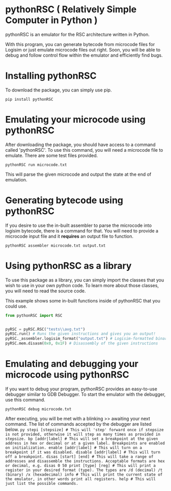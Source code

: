 # pythonRSC ( Relatively Simple Computer in Python )

pythonRSC is an emulator for the RSC architecture written in Python.


With this program, you can generate bytecode from microcode files for Logisim or just emulate microcode files out right.
Soon, you will be able to debug and follow control flow within the emulator and efficiently find bugs.

# Installing pythonRSC
To download the package, you can simply use pip.

``pip install pythonRSC``

# Emulating your microcode using pythonRSC
After downloading the package, you should have access to a command called 'pythonRSC'.
To use this command, you will need a microcode file to emulate. There are some test files provided.

``pythonRSC run microcode.txt``

This will parse the given microcode and output the state at the end of emulation.

# Generating bytecode using pythonRSC
If you desire to use the in-built assembler to parse the microcode into logisim bytecode, there is a command for that. You will need to provide a microcode input file and it **requires** an output file to function.

``pythonRSC assembler microcode.txt output.txt``

# Using pythonRSC as a library
To use this package as a library, you can simply import the classes that you wish to use in your own python code. To learn more about those classes, you will need to read the source code. 

This example shows some in-built functions inside of pythonRSC that you could use.
```py
from pythonRSC import RSC


pyRSC = pyRSC.RSC("tests\\avg.txt")
pyRSC.run() # Runs the given instructions and gives you an output!
pyRSC._assembler.logisim_format("output.txt") # Logisim-formatted binary output
pyRSC.mem.disasm(0x0, 0x1F) # Disassembly of the given instructions
```

# Emulating and debugging your microcode using pythonRSC
If you want to debug your program, pythonRSC provides an easy-to-use debugger similar to GDB Debugger.
To start the emulator with the debugger, use this command.

``pythonRSC debug microcode.txt``

After executing, you will be met with a blinking >> awaiting your next command.
The list of commands accepted by the debugger are listed below.
``py
stepi [stepsize] # This will 'step' forward once if stepsize is not provided, otherwise it will step as many times as provided in stepsize.
bp [addr|label] # This will set a breakpoint at the given address in hex or decimal or at a given label. Breakpoints are enabled on initialization.
enable [addr|label] # This will turn on a breakpoint if it was disabled.
disable [addr|label] # This will turn off a breakpoint.
disas [start] [end] # This will take a range of addresses and disassemble the instructions. Acceptable formats are hex or decimal, e.g. disas 0 50
print [type] [reg] # This will print a register in your desired format (type). The types are /d (decimal) /t (binary) /x (hexadecimal)
info # This will print the current state of the emulator, in other words print all registers.
help # This will just list the possible commands.
``


